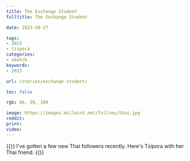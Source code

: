 ```yaml
---
title: The Exchange Student
fulltitle: The Exchange Student

date: 2023-10-27

tags:
- 2023
- tzipora
categories:
- sketch
keywords:
- 2023

url: /stories/exchange-student/

toc: false

rgb: 46, 59, 109

image: https://images.millmint.net/fullres/thai.jpg
reddit:
print:
video:
---
```

{{<hint caption>}}
I've gotten a few new Thai followers recently. Here's Tzipora with her Thai friend.
{{</hint>}}

